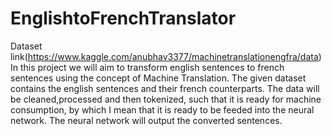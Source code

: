 # EnglishtoFrenchTranslator
Dataset link(https://www.kaggle.com/anubhav3377/machinetranslationengfra/data)
In this project we will aim to transform english sentences to french sentences using the concept of Machine Translation. The given dataset contains the english sentences and their french counterparts.  The data will be cleaned,processed and then tokenized, such that it is ready for machine consumption, by which I mean that it is ready to be feeded into the neural network. The neural network will output the converted sentences.
